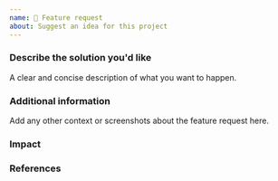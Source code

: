 ```yaml
---
name: 🚀 Feature request
about: Suggest an idea for this project
---
```


### Describe the solution you'd like

A clear and concise description of what you want to happen.

### Additional information

Add any other context or screenshots about the feature request here.

### Impact

### References
